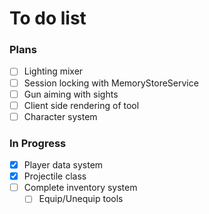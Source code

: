 # To do list

### Plans
- [ ] Lighting mixer
- [ ] Session locking with MemoryStoreService
- [ ] Gun aiming with sights
- [ ] Client side rendering of tool
- [ ] Character system

### In Progress
- [x] Player data system
- [x] Projectile class
- [ ] Complete inventory system
  - [ ] Equip/Unequip tools